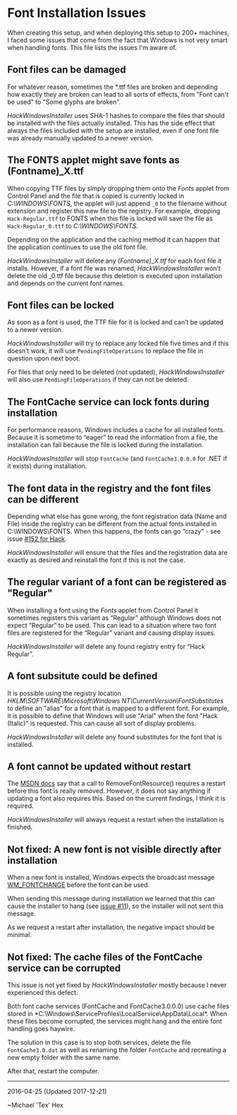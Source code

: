 # Font Installation Issues

When creating this setup, and when deploying this setup to 200+ machines, I faced some issues that come from the fact that Windows is not very smart when handling fonts. This file lists the issues I'm aware of.


## Font files can be damaged

For whatever reason, sometimes the *.ttf files are broken and depending how exactly they are broken can lead to all sorts of effects, from "Font can't be used" to "Some glyphs are broken".

*HackWindowsInstaller* uses SHA-1 hashes to compare the files that should be installed with the files actually installed. This has the side effect that always the files included with the setup are installed, even if one font file was already manually updated to a newer version. 


## The FONTS applet might save fonts as (Fontname)_X.ttf

When copying TTF files by simply dropping them onto the *Fonts* applet from Control Panel and the file that is copied is currently locked in *C:\WINDOWS\FONTS*, the applet will just append `_0` to the filename without extension and register this new file to the registry. For example, dropping `Hack-Regular.ttf` to FONTS when this file is locked will save the file as `Hack-Regular_0.ttf` to *C:\WINDOWS\FONTS*. 

Depending on the application and the caching method it can happen that the application continues to use the old font file.
 
*HackWindowsInstaller* will delete any *(Fontname)_X.ttf* for each font file it installs. However, if a font file was renamed, *HackWindowsInstaller* won’t delete the old _0.ttf file because this deletion is executed upon installation and depends on the current font names.


## Font files can be locked

As soon as a font is used, the TTF file for it is locked and can’t be updated to a newer version.

*HackWindowsInstaller* will try to replace any locked file five times and if this doesn’t work, it will use `PendingFileOperations` to replace the file in question upon next boot.

For files that only need to be deleted (not updated), *HackWindowsInstaller* will also use `PendingFileOperations` if they can not be deleted. 


## The FontCache service can lock fonts during installation

For performance reasons, Windows includes a cache for all installed fonts. Because it is sometime to “eager” to read the information from a file, the installation can fail because the file is locked during the installation.

*HackWindowsInstaller* will stop `FontCache` (and `FontCache3.0.0.0` for .NET if it exists) during installation.


## The font data in the registry and the font files can be different

Depending what else has gone wrong, the font registration data (Name and File) inside the registry can be different from the actual fonts installed in C:\WINDOWS\FONTS. When this happens, the fonts can go “crazy” - see issue [#152 for Hack](https://github.com/chrissimpkins/Hack/issues/152).

*HackWindowsInstaller* will ensure that the files and the registration data are exactly as desired and reinstall the font if this is not the case.


## The regular variant of a font can be registered as "Regular"

When installing a font using the *Fonts* applet from Control Panel it sometimes registers this variant as “Regular” although Windows does not expect “Regular” to be used. This can lead to a situation where two font files are registered for the “Regular” variant and causing display issues.

*HackWindowsInstaller* will delete any found registry entry for “Hack Regular”. 


## A font subsitute could be defined

It is possible using the registry location *HKLM\SOFTWARE\Microsoft\Windows NT\CurrentVersion\FontSubstitutes* to define an "alias" for a font that is mapped to a different font. For example, it is possible to define that Windows will use "Arial" when the font "Hack (Italic)" is requested. This can cause all sort of display problems.

*HackWindowsInstaller* will delete any found substitutes for the font that is installed.   


## A font cannot be updated without restart

The [MSDN  docs](https://msdn.microsoft.com/en-us/library/windows/desktop/dd183326%28v=vs.85%29.aspx) say that a call to RemoveFontResource() requires a restart before this font is really removed. However, it does not say anything if updating a font also requires this. Based on the current findings, I think it is required.

*HackWindowsInstaller* will always request a restart when the installation is finished. 

## Not fixed: A new font is not visible directly after installation

When a new font is installed, Windows expects the broadcast message [WM_FONTCHANGE](https://msdn.microsoft.com/en-us/library/windows/desktop/dd145211(v=vs.85).aspx) before the font can be used.

When sending this message during installation we learned that this can cause the installer to hang (see [issue #11](https://github.com/source-foundry/Hack-windows-installer/issues/11)), so the installer will not sent this message.

As we request a restart after installation, the negative impact should be minimal.  

## Not fixed: The cache files of the FontCache service can be corrupted

This issue is not yet fixed by *HackWindowsInstaller* mostly because I never experienced this defect. 

Both font cache services (FontCache and FontCache3.0.0.0) use cache files stored in *C:\Windows\ServiceProfiles\LocalService\AppData\Local\*. When these files become corrupted, the services might hang and the entire font handling goes haywire. 

The solution in this case is to stop both services, delete the file `FontCache3.0.dat` as well as renaming the folder `FontCache` and recreating a new empty folder with the same name. 

After that, restart the computer. 


----------
2016-04-25 (Updated 2017-12-21)

~Michael 'Tex' Hex

